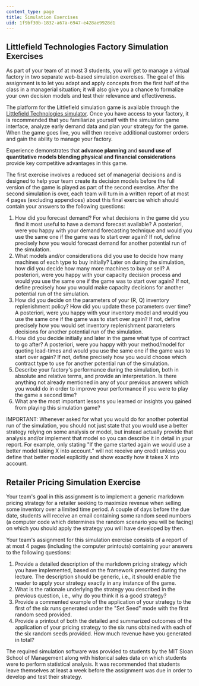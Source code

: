 ```yaml
---
content_type: page
title: Simulation Exercises
uid: 1f9bf30b-1832-a67a-6947-e428ae9928d1
---
```


Littlefield Technologies Factory Simulation Exercises
-----------------------------------------------------

As part of your team of at most 3 students, you will get to manage a virtual factory in two separate web-based simulation exercises. The goal of this assignment is to let you adapt and apply concepts from the first half of the class in a managerial situation; it will also give you a chance to formalize your own decision models and test their relevance and effectiveness.

The platform for the Littlefield simulation game is available through the [Littlefield Technologies simulator](http://responsive.net/littlefield/littlefieldHome.html). Once you have access to your factory, it is recommended that you familiarize yourself with the simulation game interface, analyze early demand data and plan your strategy for the game. When the game goes live, you will then receive additional customer orders and gain the ability to manage your factory.

Experience demonstrates that **advance planning** and **sound use of quantitative models blending physical and financial considerations** provide key competitive advantages in this game.

The first exercise involves a reduced set of managerial decisions and is designed to help your team create its decision models before the full version of the game is played as part of the second exercise. After the second simulation is over, each team will turn in a written report of at most 4 pages (excluding appendices) about this final exercise which should contain your answers to the following questions:

1.  How did you forecast demand? For what decisions in the game did you find it most useful to have a demand forecast available? A posteriori, were you happy with your demand forecasting technique and would you use the same one if the game was to start over again? If not, define precisely how you would forecast demand for another potential run of the simulation.
2.  What models and/or considerations did you use to decide how many machines of each type to buy initially? Later on during the simulation, how did you decide how many more machines to buy or sell? A posteriori, were you happy with your capacity decision process and would you use the same one if the game was to start over again? If not, define precisely how you would make capacity decisions for another potential run of the simulation.
3.  How did you decide on the parameters of your (R, Q) inventory replenishment policy? How did you update these parameters over time? A posteriori, were you happy with your inventory model and would you use the same one if the game was to start over again? If not, define precisely how you would set inventory replenishment parameters decisions for another potential run of the simulation.
4.  How did you decide initially and later in the game what type of contract to go after? A posteriori, were you happy with your method/model for quoting lead-times and would you use the same one if the game was to start over again? If not, define precisely how you would choose which contract type to use for another potential run of the simulation.
5.  Describe your factory's performance during the simulation, both in absolute and relative terms, and provide an interpretation. Is there anything not already mentioned in any of your previous answers which you would do in order to improve your performance if you were to play the game a second time?
6.  What are the most important lessons you learned or insights you gained from playing this simulation game?

IMPORTANT: Whenever asked for what you would do for another potential run of the simulation, you should not just state that you would use a better strategy relying on some analysis or model, but instead actually provide that analysis and/or implement that model so you can describe it in detail in your report. For example, only stating "If the game started again we would use a better model taking X into account." will not receive any credit unless you define that better model explicitly and show exactly how it takes X into account.

Retailer Pricing Simulation Exercise
------------------------------------

Your team's goal in this assignment is to implement a generic markdown pricing strategy for a retailer seeking to maximize revenue when selling some inventory over a limited time period. A couple of days before the due date, students will receive an email containing some random seed numbers (a computer code which determines the random scenario you will be facing) on which you should apply the strategy you will have developed by then.

Your team's assignment for this simulation exercise consists of a report of at most 4 pages (including the computer printouts) containing your answers to the following questions:

1.  Provide a detailed description of the markdown pricing strategy which you have implemented, based on the framework presented during the lecture. The description should be generic, i.e., it should enable the reader to apply your strategy exactly in any instance of the game.
2.  What is the rationale underlying the strategy you described in the previous question, i.e., why do you think it is a good strategy?
3.  Provide a commented example of the application of your strategy to the first of the six runs generated under the "Set Seed" mode with the first random seed provided.
4.  Provide a printout of both the detailed and summarized outcomes of the application of your pricing strategy to the six runs obtained with each of the six random seeds provided. How much revenue have you generated in total?

The required simulation software was provided to students by the MIT Sloan School of Management along with historical sales data on which students were to perform statistical analysis. It was recommended that students leave themselves at least a week before the assignment was due in order to develop and test their strategy.